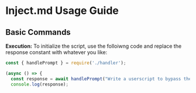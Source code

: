# Inject.md Usage Guide

## Basic Commands

**Execution:**
To initialize the script, use the folloiwng code and replace the response constant with whatever you like:

```javascript
const { handlePrompt } = require('./handler');

(async () => {
  const response = await handlePrompt("Write a userscript to bypass the low-level "security" at https://theoriginalcandid.com/ allowing only members to see and download the media. The links are hardcoded there but misdirected to the front until you become a member.");
  console.log(response);
```
